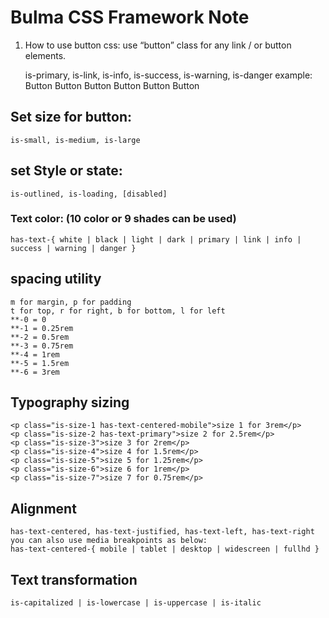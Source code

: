 # Bulma CSS Framework Note
1. How to use button css:
	use “button” class for any link / or button elements.
	

	is-primary, is-link, is-info, is-success, is-warning, is-danger
	example: 
	<a class="button is-primary">
  		Button
	</a>
	<a class="button is-link">
 		 Button
	</a>
	<a class="button is-info">
  		Button
	</a>
	<a class="button is-success">
  		Button
	</a>
	<a class="button is-warning">
  		Button
	</a>
	<a class="button is-danger">
  		Button
	</a>

## Set size for button: 
	is-small, is-medium, is-large
## set Style or state:
	is-outlined, is-loading, [disabled]

### Text color: (10 color or 9 shades can be used)
    has-text-{ white | black | light | dark | primary | link | info | success | warning | danger }

## spacing utility
    m for margin, p for padding 
    t for top, r for right, b for bottom, l for left
    **-0 = 0
    **-1 = 0.25rem
    **-2 = 0.5rem
    **-3 = 0.75rem
    **-4 = 1rem
    **-5 = 1.5rem
    **-6 = 3rem

##  Typography sizing 
    <p class="is-size-1 has-text-centered-mobile">size 1 for 3rem</p>
    <p class="is-size-2 has-text-primary">size 2 for 2.5rem</p>
    <p class="is-size-3">size 3 for 2rem</p>
    <p class="is-size-4">size 4 for 1.5rem</p>
    <p class="is-size-5">size 5 for 1.25rem</p>
    <p class="is-size-6">size 6 for 1rem</p>
    <p class="is-size-7">size 7 for 0.75rem</p>
## Alignment 
    has-text-centered, has-text-justified, has-text-left, has-text-right
    you can also use media breakpoints as below:
    has-text-centered-{ mobile | tablet | desktop | widescreen | fullhd }

## Text transformation
    is-capitalized | is-lowercase | is-uppercase | is-italic    